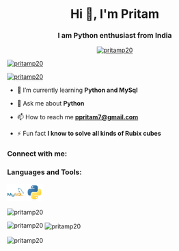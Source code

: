 <h1 align="center">Hi 👋, I'm Pritam</h1>
<h3 align="center">I am Python enthusiast from India</h3>
<p align="center"><a href="https://holopin.io/@pritamp20"><img src="https://holopin.io/api/user/board?user=pritamp20" alt="pritamp20"/></p>
<p align="left"> <img src="https://komarev.com/ghpvc/?username=pritamp20&label=Profile%20views&color=0e75b6&style=flat" alt="pritamp20" /> </p>

<p align="left"> <a href="https://github.com/ryo-ma/github-profile-trophy"><img src="https://github-profile-trophy.vercel.app/?username=pritamp20&theme=great-gatsby" alt="pritamp20" /></a> </p>

- 🌱 I’m currently learning **Python and MySql**

- 💬 Ask me about **Python**

- 📫 How to reach me **ppritam7@gmail.com**

- ⚡ Fun fact **I know to solve all kinds of Rubix cubes**

<h3 align="left">Connect with me:</h3>
<p align="left">
</p>

<h3 align="left">Languages and Tools:</h3>
<p align="left"> <img src="https://raw.githubusercontent.com/devicons/devicon/master/icons/mysql/mysql-original-wordmark.svg" alt="mysql" width="40" height="40"/> </a> <a href="https://www.python.org" target="_blank" rel="noreferrer"> <img src="https://raw.githubusercontent.com/devicons/devicon/master/icons/python/python-original.svg" alt="python" width="40" height="40"/> </a> </p>

<p><img align="center" src="https://activity-graph.herokuapp.com/graph?username=pritamp20&theme=gruvbox" alt="pritamp20" /></p>

<p><img align="left" src="https://github-readme-stats.vercel.app/api/top-langs?username=pritamp20&show_icons=true&locale=en&layout=compact&theme=great-gatsby" alt="pritamp20" /></p>

<p>&nbsp;<img align="center" src="https://github-readme-stats.vercel.app/api?username=pritamp20&show_icons=true&locale=en&theme=great-gatsby" alt="pritamp20" /></p>

<p><img align="center" src="https://github-readme-streak-stats.herokuapp.com/?user=pritamp20&theme=great-gatsby" alt="pritamp20" /></p>

